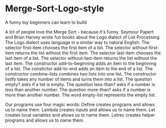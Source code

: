 # Merge-Sort-Logo-style
A funny toy beginners can learn to build

A lot of people love the Merge Sort - because it's funny.
Seymour Papert and Brian Harvey wrote fun books about the Logo dialect of List Processing.
The Logo dialect uses language in a similar way to natural English.
The selector first-item chooses the first item of a list.
The selector without-first-item returns the list without the first item.
The selector last-item chooses the last item of a list.
The selector without-last-item returns the list without the last item.
The constructor add-to-beginning adds an item to the beginning of a list.
The constrctor add-to-end adds an item to the end of a list.
The constructor combine-lists combines two lists into one list.
The constructor listify takes any number of items and turns them into a list.
The question empty? asks if a list is empty.
The question less-than? asks if a number is less than another number.
The question more-than? asks if a number is more than another number.
The word empty-list represents the empty list.

Our programs use four magic words:
Define creates programs and allows us to name them.
Lambda creates inputs and allows us to name them.
Let creates local variables and allows us to name them.
Letrec creates helper programs and allows us to name them.
